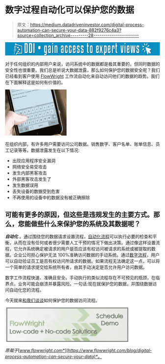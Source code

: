 # 数字过程自动化可以保护您的数据

> 原文：<https://medium.datadriveninvestor.com/digital-process-automation-can-secure-your-data-882f9276c4a3?source=collection_archive---------28----------------------->

[![](img/b8ca0d52a6cc94ec0c319a9aab26aff6.png)](http://www.track.datadriveninvestor.com/1B9E)

对于任何组织的内部用户来说，访问系统中的数据都是极其重要的，但同时数据的安全性也很重要。我们总是听说大数据泄露，那么如何保护您的数据安全呢？我们已经看到客户使用 [FlowWright](http://flowwright.com/) 工作流自动化来自动访问他们的数据的趋势。我们在下面解释这是如何有价值的。

![](img/1a75a6453e26bcca644979ddf16d7e6a.png)

在组织内部，有许多用户需要访问公司数据。销售数字、客户名单、账单信息、员工记录等等。数据泄露发生在以下情况:

*   出现应用程序安全漏洞
*   网络安全易受攻击
*   发生内部黑客攻击
*   外部黑客攻击发生了
*   发生数据误用
*   丢失设备的数据受到危害
*   不再使用的设备中的数据没有被正确擦除

## 可能有更多的原因，但这些是违规发生的主要方式。那么，您能做些什么来保护您的系统及其数据呢？

***自动化*** 。通过围绕您的数据请求设置流程，[自动化流程](https://www.flowwright.com/blog/how-workflow-automation-improves-business-tasks-department-interaction)可以执行必要的检查和平衡，从而在没有任何或者很少需要人工干预的情况下做出决策。通过像这样设置流程，它允许系统确定被请求的用户是否应该有权访问被请求的系统或被提取的数据。企业公司担心保护无法 100%准确访问数据的手动系统。通过[数字流程](https://www.flowwright.com/blog/bpm-cloud-workflow-solutions)，用户可以自动验证员工是否有权访问所请求的数据。如果流程无法确定这一点，可以将一个简单的请求提交给系统所有者，由其手动决定是否允许用户访问数据。

数字工作流程快速、准确且安全。手动执行的类似流程存在不可预见的瓶颈，在临界点，业务可能会崩溃并暴露风险。一句话:现在就保护您的数据，并围绕数据访问自动化您的流程。

今天就来[和我们谈谈](https://www.flowwright.com/contact-us)如何保护您的数据访问流程。

![](img/237f8b6597466fb6f46d4cfa57460f8d.png)

*原载于*[*www.flowwright.com*](https://www.flowwright.com/blog/digital-process-automation-can-secure-your-data)*。*